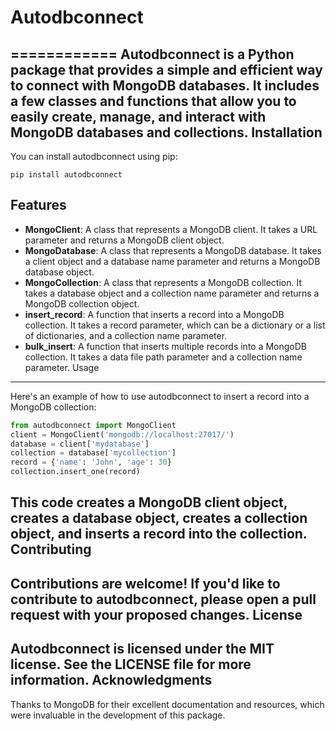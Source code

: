 # Autodbconnect
============
Autodbconnect is a Python package that provides a simple and efficient way to connect with MongoDB databases. It includes a few classes and functions that allow you to easily create, manage, and interact with MongoDB databases and collections.
Installation
------------
You can install autodbconnect using pip:
```
pip install autodbconnect
```
Features
--------
* **MongoClient**: A class that represents a MongoDB client. It takes a URL parameter and returns a MongoDB client object.
* **MongoDatabase**: A class that represents a MongoDB database. It takes a client object and a database name parameter and returns a MongoDB database object.
* **MongoCollection**: A class that represents a MongoDB collection. It takes a database object and a collection name parameter and returns a MongoDB collection object.
* **insert_record**: A function that inserts a record into a MongoDB collection. It takes a record parameter, which can be a dictionary or a list of dictionaries, and a collection name parameter.
* **bulk_insert**: A function that inserts multiple records into a MongoDB collection. It takes a data file path parameter and a collection name parameter.
Usage
-----
Here's an example of how to use autodbconnect to insert a record into a MongoDB collection:
```python
from autodbconnect import MongoClient
client = MongoClient('mongodb://localhost:27017/')
database = client['mydatabase']
collection = database['mycollection']
record = {'name': 'John', 'age': 30}
collection.insert_one(record)
```
This code creates a MongoDB client object, creates a database object, creates a collection object, and inserts a record into the collection.
Contributing
------------
Contributions are welcome! If you'd like to contribute to autodbconnect, please open a pull request with your proposed changes.
License
-------
Autodbconnect is licensed under the MIT license. See the LICENSE file for more information.
Acknowledgments
---------------
Thanks to MongoDB for their excellent documentation and resources, which were invaluable in the development of this package.